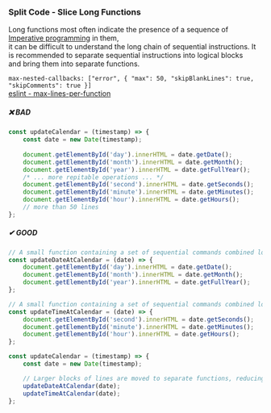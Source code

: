 ### Split Code - Slice Long Functions
Long functions most often indicate the presence of a sequence of 
[Imperative programming](https://en.wikipedia.org/wiki/Imperative_programming) in them,  
it can be difficult to understand the long chain of sequential instructions.
It is recommended to separate sequential instructions into logical blocks  
and bring them into separate functions.  

`max-nested-callbacks: ["error", { "max": 50, "skipBlankLines": true, "skipComments": true }]`  
[eslint - max-lines-per-function](https://eslint.org/docs/latest/rules/max-lines-per-function)

##### ❌ BAD

```javascript
const updateCalendar = (timestamp) => {
    const date = new Date(timestamp);
    
    document.getElementById('day').innerHTML = date.getDate();
    document.getElementById('month').innerHTML = date.getMonth();
    document.getElementById('year').innerHTML = date.getFullYear();
    /* ... more repitable operations ... */
    document.getElementById('second').innerHTML = date.getSeconds();
    document.getElementById('minute').innerHTML = date.getMinutes();
    document.getElementById('hour').innerHTML = date.getHours();
    // more than 50 lines
};
```

##### ✔ GOOD

```javascript
// A small function containing a set of sequential commands combined logically
const updateDateAtCalendar = (date) => {
    document.getElementById('day').innerHTML = date.getDate();
    document.getElementById('month').innerHTML = date.getMonth();
    document.getElementById('year').innerHTML = date.getFullYear();
};

// A small function containing a set of sequential commands combined logically
const updateTimeAtCalendar = (date) => {
    document.getElementById('second').innerHTML = date.getSeconds();
    document.getElementById('minute').innerHTML = date.getMinutes();
    document.getElementById('hour').innerHTML = date.getHours();
};

const updateCalendar = (timestamp) => {
    const date = new Date(timestamp);

    // Larger blocks of lines are moved to separate functions, reducing the original
    updateDateAtCalendar(date);
    updateTimeAtCalendar(date);
};
```